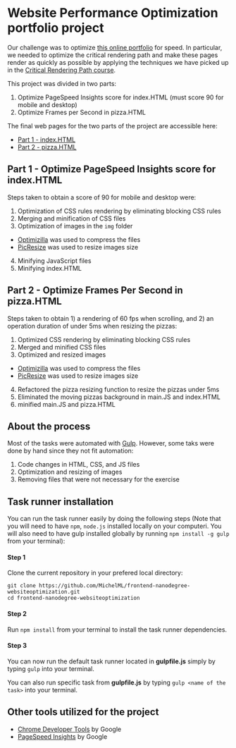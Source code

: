 # Website Performance Optimization portfolio project
Our challenge was to optimize [this online portfolio](https://github.com/MichelML/frontend-nanodegree-websiteoptimization) for speed. In particular, we needed to optimize the critical rendering path and make these pages render as quickly as possible by applying the techniques we have picked up in the [Critical Rendering Path course](https://www.udacity.com/course/ud884).

This project was divided in two parts:   

1. Optimize PageSpeed Insights score for index.HTML (must score 90 for mobile and desktop)   
2. Optimize Frames per Second in pizza.HTML  

The final web pages for the two parts of the project are accessible here: 
- [Part 1 - index.HTML](https://michelml.github.io/frontend-nanodegree-websiteoptimization/dist/)
- [Part 2 - pizza.HTML](https://michelml.github.io/frontend-nanodegree-websiteoptimization/dist/views/pizza.html)

## Part 1 - Optimize PageSpeed Insights score for index.HTML
Steps taken to obtain a score of 90 for mobile and desktop were:  

1. Optimization of CSS rules rendering by eliminating blocking CSS rules  
2. Merging and minification of CSS files  
3. Optimization of images in the `img` folder  
  * [Optimizilla](http://optimizilla.com/) was used to compress the files  
  * [PicResize](http://www.picresize.com/) was used to resize images size  
4. Minifying JavaScript files  
5. Minifying index.HTML  

## Part 2 - Optimize Frames Per Second in pizza.HTML
Steps taken to obtain 1) a rendering of 60 fps when scrolling, and 2) an operation duration of under 5ms when resizing the pizzas:   

1. Optimized CSS rendering by eliminating blocking CSS rules  
2. Merged and minified CSS files  
3. Optimized and resized images  
  * [Optimizilla](http://optimizilla.com/) was used to compress the files  
  * [PicResize](http://www.picresize.com/) was used to resize images size  
4. Refactored the pizza resizing function to resize the pizzas under 5ms  
5. Eliminated the moving pizzas background in main.JS and index.HTML  
6. minified main.JS and pizza.HTML  
 
## About the process

Most of the tasks were automated with [Gulp](http://gulpJS.com/). However, some taks were done by hand since they not fit automation:  

1. Code changes in HTML, CSS, and JS files  
2. Optimization and resizing of images  
3. Removing files that were not necessary for the exercise  

## Task runner installation  

You can run the task runner easily by doing the following steps (Note that you will need to have `npm`, `node.js` installed locally on your computeri. You will also need to have gulp installed globally by running `npm install -g gulp` from your terminal):  

#### Step 1  
Clone the current repository in your prefered local directory:   

``` 
git clone https://github.com/MichelML/frontend-nanodegree-websiteoptimization.git  
cd frontend-nanodegree-websiteoptimization
```  

#### Step 2  
Run `npm install` from your terminal to install the task runner dependencies.  

#### Step 3  
You can now run the default task runner located in __gulpfile.js__ simply by typing `gulp` into your terminal.  
  
You can also run specific task from __gulpfile.js__ by typing `gulp <name of the task>` into your terminal.  
  
## Other tools utilized for the project  

* [Chrome Developer Tools](https://developer.chrome.com/devtools) by Google 
* [PageSpeed Insights](https://developers.google.com/speed/pagespeed/insights/) by Google
